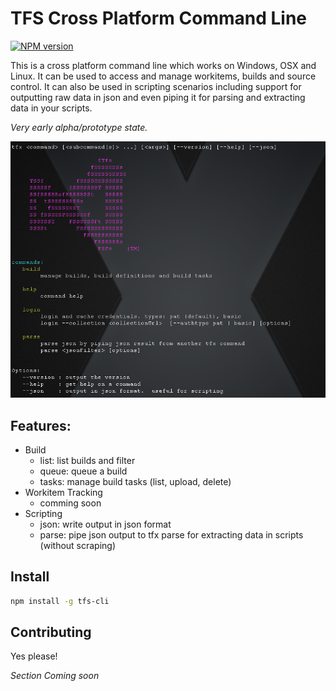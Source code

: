 # TFS Cross Platform Command Line

[![NPM version](https://badge.fury.io/js/tfs-cli.png)](http://badge.fury.io/js/tfs-cli)

This is a cross platform command line which works on Windows, OSX and Linux.  It can be used to access and manage workitems, builds and source control.  It can also be used in scripting scenarios including support for outputting raw data in json and even piping it for parsing and extracting data in your scripts.

*Very early alpha/prototype state.*

![tfs-cli](docs/tfx-cli.png "TFS cross platform command line")

## Features:
* Build
    * list: list builds and filter
    * queue: queue a build
    * tasks: manage build tasks (list, upload, delete)
* Workitem Tracking
    * comming soon
* Scripting
    * json: write output in json format
    * parse: pipe json output to tfx parse for extracting data in scripts (without scraping)

## Install
```bash
npm install -g tfs-cli
```

## Contributing

Yes please!

*Section Coming soon*
